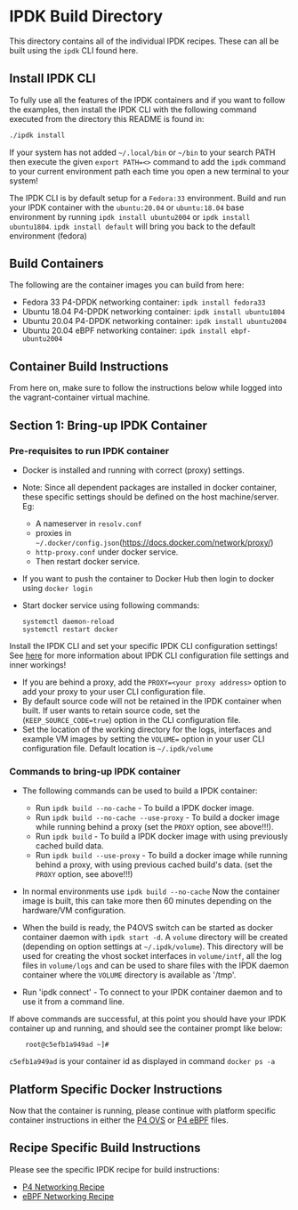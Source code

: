 # IPDK Build Directory

This directory contains all of the individual IPDK recipes. These can all be
built using the `ipdk` CLI found here.

## Install IPDK CLI

To fully use all the features of the IPDK containers and if you want to follow
the examples, then install the IPDK CLI with the following command executed
from the directory this README is found in:

 ```bash
 ./ipdk install
 ```

If your system has not added `~/.local/bin` or `~/bin` to your search PATH then
execute the given `export PATH=<>` command to add the `ipdk` command
to your current environment path each time you open a new terminal to your
system!

The IPDK CLI is by default setup for a `Fedora:33` environment. Build
and run your IPDK container with the `ubuntu:20.04` or `ubuntu:18.04` base
environment by running `ipdk install ubuntu2004` or `ipdk install ubuntu1804`.
`ipdk install default` will bring you back to the default environment (fedora)

## Build Containers

The following are the container images you can build from here:

* Fedora 33 P4-DPDK networking container: `ipdk install fedora33`
* Ubuntu 18.04 P4-DPDK networking container: `ipdk install ubuntu1804`
* Ubuntu 20.04 P4-DPDK networking container: `ipdk install ubuntu2004`
* Ubuntu 20.04 eBPF networking container: `ipdk install ebpf-ubuntu2004`

## Container Build Instructions

From here on, make sure to follow the instructions below while logged into
the vagrant-container virtual machine.

## Section 1: Bring-up IPDK Container

### Pre-requisites to run IPDK container

* Docker is installed and running with correct (proxy) settings.
* Note: Since all dependent packages are installed in docker container, these
  specific settings should be defined on the host machine/server. Eg:
  * A nameserver in `resolv.conf`
  * proxies in `~/.docker/config.json`(<https://docs.docker.com/network/proxy/>)
  * `http-proxy.conf` under docker service.
  * Then restart docker service.
* If you want to push the container to Docker Hub then login to docker using
  `docker login`
* Start docker service using following commands:

  ```command
  systemctl daemon-reload
  systemctl restart docker
  ```

Install the IPDK CLI and set your specific IPDK CLI configuration settings! See
[here](#CLI-configuration-settings) for more information about IPDK CLI
configuration file settings and inner workings!

* If you are behind a proxy, add the `PROXY=<your proxy address>` option to
  add your proxy to your user CLI configuration file.
* By default source code will not be retained in the IPDK container when built.
  If user wants to retain source code, set the (`KEEP_SOURCE_CODE=true`)
  option in the CLI configuration file.
* Set the location of the working directory for the logs, interfaces and
  example VM images by setting the `VOLUME=` option in your user CLI
  configuration file. Default location is `~/.ipdk/volume`

### Commands to bring-up IPDK container

* The following commands can be used to build a IPDK container:

  * Run `ipdk build --no-cache` - To build a IPDK docker image.
  * Run `ipdk build --no-cache --use-proxy` - To build a docker image while
    running behind a proxy (set the `PROXY` option, see above!!!).
  * Run `ipdk build` - To build a IPDK docker image with using
    previously cached build data.
  * Run `ipdk build --use-proxy` - To build a docker image while running
    behind a proxy, with using previous cached build's data. (set the
    `PROXY` option, see above!!!)

* In normal environments use `ipdk build --no-cache` Now the container image is
  built, this can take more then 60 minutes depending on the hardware/VM
  configuration.
* When the build is ready, the P4OVS switch can be started as docker
  container daemon with `ipdk start -d`. A `volume` directory will be created
  (depending on option settings at `~/.ipdk/volume`). This directory will be used
  for creating the vhost socket interfaces in `volume/intf`, all the log files in
  `volume/logs` and can be used to share files with the IPDK daemon container
  where the `VOLUME` directory is available as '/tmp'.
* Run 'ipdk connect' - To connect to your IPDK container daemon and to use
  it from a command line.

If above commands are successful, at this point you should have your IPDK
container up and running, and should see the container prompt like below:

```text
    root@c5efb1a949ad ~]#
```

`c5efb1a949ad` is your container id as displayed in command `docker ps -a`

## Platform Specific Docker Instructions

Now that the container is running, please continue with platform specific
container instructions in either the [P4 OVS](networking/README_DOCKER.md)
or [P4 eBPF](networking_ebpf/README_DOCKER.md) files.

## Recipe Specific Build Instructions

Please see the specific IPDK recipe for build instructions:

* [P4 Networking Recipe](networking/README.md)
* [eBPF Networking Recipe](networking_ebpf/README.md)
